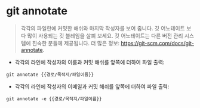 # git annotate

> 각각의 파일란에 커밋한 해쉬와 마지막 작성자를 보여 줍니다. 깃 어노테이트 보다 많이 사용되는 깃 블레임을 살펴 보세요. 깃 어노테이트는 다른 버전 관리 시스템에 친숙한 분들께 제공됩니다.
> 더 많은 정보: <https://git-scm.com/docs/git-annotate>.

- 각각의 라인에 작성자의 이름과 커밋 해쉬를 앞쪽에 더하여 파일 출력:

`git annotate {{경로/목적지/파일이름}}`

- 각각의 라인에 작성자의 이메일과 커밋 해쉬를 앞쪽에 더하여 파일 출력:

`git annotate -e {{경로/목적지/파일이름}}`

